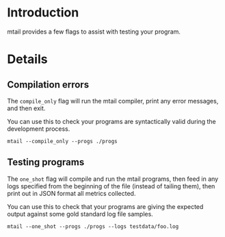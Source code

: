 # Introduction

mtail provides a few flags to assist with testing your program.

# Details

## Compilation errors

The `compile_only` flag will run the mtail compiler, print any error messages, and then exit.

You can use this to check your programs are syntactically valid during the development process.

```
mtail --compile_only --progs ./progs
```

## Testing programs

The `one_shot` flag will compile and run the mtail programs, then feed in any logs specified from the beginning of the file (instead of tailing them), then print out in JSON format all metrics collected.

You can use this to check that your programs are giving the expected output against some gold standard log file samples.

```
mtail --one_shot --progs ./progs --logs testdata/foo.log
```